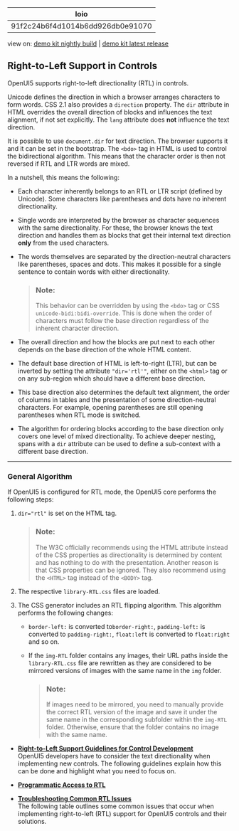 <!-- loio91f2c24b6f4d1014b6dd926db0e91070 -->

| loio |
| -----|
| 91f2c24b6f4d1014b6dd926db0e91070 |

<div id="loio">

view on: [demo kit nightly build](https://openui5nightly.hana.ondemand.com/#/topic/91f2c24b6f4d1014b6dd926db0e91070) | [demo kit latest release](https://openui5.hana.ondemand.com/#/topic/91f2c24b6f4d1014b6dd926db0e91070)</div>

## Right-to-Left Support in Controls

OpenUI5 supports right-to-left directionality \(RTL\) in controls.

Unicode defines the direction in which a browser arranges characters to form words. CSS 2.1 also provides a `direction` property. The `dir` attribute in HTML overrides the overall direction of blocks and influences the text alignment, if not set explicitly. The `lang` attribute does **not** influence the text direction.

It is possible to use `document.dir` for text direction. The browser supports it and it can be set in the bootstrap. The `<bdo>` tag in HTML is used to control the bidirectional algorithm. This means that the character order is then not reversed if RTL and LTR words are mixed.

In a nutshell, this means the following:

-   Each character inherently belongs to an RTL or LTR script \(defined by Unicode\). Some characters like parentheses and dots have no inherent directionality.

-   Single words are interpreted by the browser as character sequences with the same directionality. For these, the browser knows the text direction and handles them as blocks that get their internal text direction **only** from the used characters.

-   The words themselves are separated by the direction-neutral characters like parentheses, spaces and dots. This makes it possible for a single sentence to contain words with either directionality.

    > ### Note:  
    > This behavior can be overridden by using the `<bdo>` tag or CSS `unicode-bidi:bidi-override`. This is done when the order of characters must follow the base direction regardless of the inherent character direction.

-   The overall direction and how the blocks are put next to each other depends on the base direction of the whole HTML content.

-   The default base direction of HTML is left-to-right \(LTR\), but can be inverted by setting the attribute `"dir='rtl'"`, either on the `<html>` tag or on any sub-region which should have a different base direction.

-   This base direction also determines the default text alignment, the order of columns in tables and the presentation of some direction-neutral characters. For example, opening parentheses are still opening parentheses when RTL mode is switched.

-   The algorithm for ordering blocks according to the base direction only covers one level of mixed directionality. To achieve deeper nesting, spans with a `dir` attribute can be used to define a sub-context with a different base direction.


***

<a name="loio91f2c24b6f4d1014b6dd926db0e91070__section_0B022A7E260F4CC4BAA335BBDBB43D3B"/>

### General Algorithm

If OpenUI5 is configured for RTL mode, the OpenUI5 core performs the following steps:

1.  `dir="rtl"` is set on the HTML tag.

    > ### Note:  
    > The W3C officially recommends using the HTML attribute instead of the CSS properties as directionality is determined by content and has nothing to do with the presentation. Another reason is that CSS properties can be ignored. They also recommend using the `<HTML>` tag instead of the `<BODY>` tag.

2.  The respective `library-RTL.css` files are loaded.

3.  The CSS generator includes an RTL flipping algorithm. This algorithm performs the following changes:

    -   `border-left:` is converted to`border-right:`, `padding-left:` is converted to `padding-right:`, `float:left` is converted to `float:right` and so on.

    -   If the `img-RTL` folder contains any images, their URL paths inside the `library-RTL.css` file are rewritten as they are considered to be mirrored versions of images with the same name in the `img` folder.

        > ### Note:  
        > If images need to be mirrored, you need to manually provide the correct RTL version of the image and save it under the same name in the corresponding subfolder within the `img-RTL` folder. Otherwise, ensure that the folder contains no image with the same name.



-   **[Right-to-Left Support Guidelines for Control Development](Right_to_Left_Support_Guidelines_for_Control_Development_c69c61d.md "OpenUI5 developers have to
		consider the text directionality when implementing new controls. The following guidelines
		explain how this can be done and highlight what you need to focus on. ")**  
OpenUI5 developers have to consider the text directionality when implementing new controls. The following guidelines explain how this can be done and highlight what you need to focus on.
-   **[Programmatic Access to RTL](Programmatic_Access_to_RTL_8bb4723.md "")**  

-   **[Troubleshooting Common RTL Issues](Troubleshooting_Common_RTL_Issues_5007967.md "The following table outlines some common issues that occur when implementing
		right-to-left (RTL) support for OpenUI5
		controls and
		their solutions. ")**  
The following table outlines some common issues that occur when implementing right-to-left \(RTL\) support for OpenUI5 controls and their solutions.

